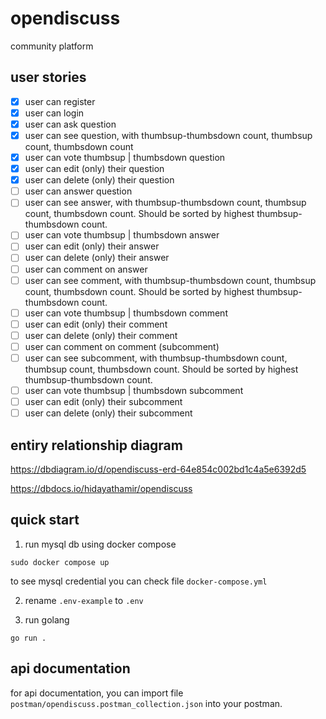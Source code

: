# opendiscuss

community platform

## user stories

- [x] user can register
- [x] user can login
- [x] user can ask question
- [x] user can see question, with thumbsup-thumbsdown count, thumbsup count, thumbsdown count
- [x] user can vote thumbsup | thumbsdown question
- [x] user can edit (only) their question
- [x] user can delete (only) their question
- [ ] user can answer question
- [ ] user can see answer, with thumbsup-thumbsdown count, thumbsup count, thumbsdown count. Should be sorted by highest thumbsup-thumbsdown count.
- [ ] user can vote thumbsup | thumbsdown answer
- [ ] user can edit (only) their answer
- [ ] user can delete (only) their answer
- [ ] user can comment on answer
- [ ] user can see comment, with thumbsup-thumbsdown count, thumbsup count, thumbsdown count. Should be sorted by highest thumbsup-thumbsdown count.
- [ ] user can vote thumbsup | thumbsdown comment
- [ ] user can edit (only) their comment
- [ ] user can delete (only) their comment
- [ ] user can comment on comment (subcomment)
- [ ] user can see subcomment, with thumbsup-thumbsdown count, thumbsup count, thumbsdown count. Should be sorted by highest thumbsup-thumbsdown count.
- [ ] user can vote thumbsup | thumbsdown subcomment
- [ ] user can edit (only) their subcomment
- [ ] user can delete (only) their subcomment

## entiry relationship diagram

https://dbdiagram.io/d/opendiscuss-erd-64e854c002bd1c4a5e6392d5

https://dbdocs.io/hidayathamir/opendiscuss

## quick start

1. run mysql db using docker compose

```
sudo docker compose up
```

to see mysql credential you can check file `docker-compose.yml`

2. rename `.env-example` to `.env`

3. run golang

```
go run .
```

## api documentation

for api documentation, you can import file `postman/opendiscuss.postman_collection.json` into your postman.
